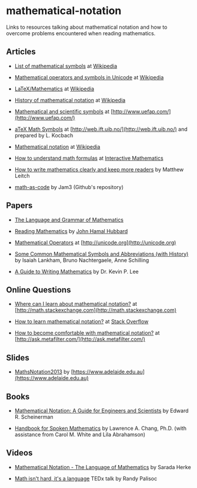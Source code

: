 # mathematical-notation

Links to resources talking about mathematical notation and how to overcome problems encountered when reading mathematics.



## Articles

- [List of mathematical symbols](https://en.wikipedia.org/wiki/List_of_mathematical_symbols) at [Wikipedia](https://en.wikipedia.org)

- [Mathematical operators and symbols in Unicode](https://en.wikipedia.org/wiki/Mathematical_operators_and_symbols_in_Unicode) at [Wikipedia](https://en.wikipedia.org)

- [LaTeX/Mathematics](https://en.wikibooks.org/wiki/LaTeX/Mathematics) at [Wikipedia](https://en.wikipedia.org)

- [History of mathematical notation](https://en.wikipedia.org/wiki/History_of_mathematical_notation) at [Wikipedia](https://en.wikipedia.org)

- [Mathematical and scientific symbols](http://www.uefap.com/speaking/symbols/symbols.htm) at [http://www.uefap.com/](http://www.uefap.com/)

- [aTeX Math Symbols](http://web.ift.uib.no/Teori/KURS/WRK/TeX/symALL.html) at [http://web.ift.uib.no/](http://web.ift.uib.no/) and prepared by L. Kocbach

- [Mathematical notation](https://en.wikipedia.org/wiki/Mathematical_notation) at [Wikipedia](https://en.wikipedia.org)

- [How to understand math formulas](http://www.intmath.com/blog/how-to-understand-math-formulas) at [Interactive Mathematics](http://www.intmath.com/)

- [How to write mathematics clearly and keep more readers](http://www.learningideas.me.uk/clearmaths) by Matthew Leitch 

- [math-as-code](https://github.com/Jam3/math-as-code) by Jam3 (Github's repository)

## Papers

- [The Language and Grammar of
Mathematics](http://press.princeton.edu/chapters/gowers/gowers_I_2.pdf)

- [Reading Mathematics](http://www.math.cornell.edu/~hubbard/readingmath.pdf) by [John Hamal Hubbard](http://www.math.cornell.edu/~hubbard/)

- [Mathematical Operators](http://unicode.org/charts/PDF/U2200.pdf) at [http://unicode.org](http://unicode.org)

- [Some Common Mathematical Symbols
and Abbreviations (with History)](https://www.math.ucdavis.edu/~anne/WQ2007/mat67-Common_Math_Symbols.pdf) by Isaiah Lankham, Bruno Nachtergaele, Anne Schilling

- [A Guide to Writing Mathematics](http://web.cs.ucdavis.edu/~amenta/w10/writingman.pdf) by Dr. Kevin P. Lee

## Online Questions

- [Where can I learn about mathematical notation?](http://math.stackexchange.com/questions/70080/where-can-i-learn-about-mathematical-notation) at [http://math.stackexchange.com](http://math.stackexchange.com)

- [How to learn mathematical notation?](http://stackoverflow.com/questions/720993/how-to-learn-mathematical-notation) at [Stack Overflow](http://stackoverflow.com/)

- [How to become comfortable with mathematical notation?](http://ask.metafilter.com/117088/How-to-become-comfortable-with-mathematical-notation) at [http://ask.metafilter.com/](http://ask.metafilter.com/)

## Slides


- [MathsNotation2013](https://www.adelaide.edu.au/mathslearning/seminars/MathsNotation2013.pdf) by [https://www.adelaide.edu.au](https://www.adelaide.edu.au)


## Books

- [Mathematical Notation: A Guide for Engineers and Scientists](http://www.amazon.com/Mathematical-Notation-Guide-Engineers-Scientists/dp/1466230525/ref=sr_1_1?s=books&ie=UTF8&qid=1355100927&sr=1-1&keywords=mathematical+notation) by Edward R. Scheinerman

- [Handbook for Spoken Mathematics](http://web.efzg.hr/dok/MAT/vkojic/Larrys_speakeasy.pdf) by Lawrence A. Chang, Ph.D. (with assistance from Carol M. White and Lila Abrahamson)


## Videos

- [Mathematical Notation - The Language of Mathematics](https://www.youtube.com/watch?v=Y-c_CgxxPF0) by Sarada Herke

- [Math isn't hard, it's a language](https://www.youtube.com/watch?v=V6yixyiJcos) TEDx talk by Randy Palisoc
